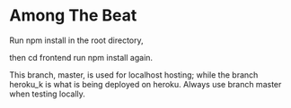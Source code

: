 # Among The Beat
Run 
  npm install in the root directory, 
  
then 
  cd frontend 
  run npm install again.


This branch, master, is used for localhost hosting; while the branch heroku_k is what is being deployed on heroku. 
Always use branch master when testing locally.
